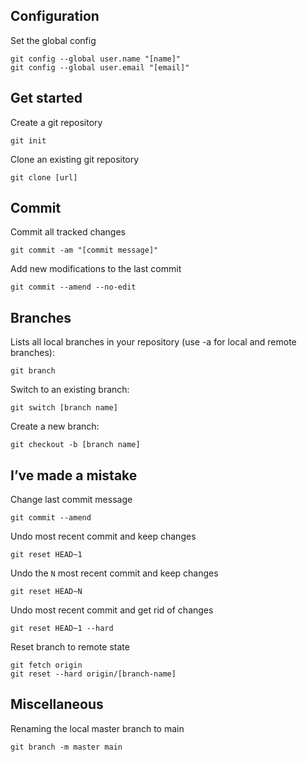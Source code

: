 ## Configuration

Set the global config

```shell
git config --global user.name "[name]"
git config --global user.email "[email]"
```

## Get started

Create a git repository

```shell
git init
```

Clone an existing git repository

```shell
git clone [url]
```

## Commit

Commit all tracked changes

```shell
git commit -am "[commit message]"
```

Add new modifications to the last commit

```shell
git commit --amend --no-edit
```

## Branches

Lists all local branches in your repository (use -a for local and remote branches):

```shell
git branch
```

Switch to an existing branch:

```shell
git switch [branch name]
```

Create a new branch:

```shell
git checkout -b [branch name]
```

## I’ve made a mistake

Change last commit message

```shell
git commit --amend
```

Undo most recent commit and keep changes

```shell
git reset HEAD~1
```

Undo the `N` most recent commit and keep changes

```shell
git reset HEAD~N
```

Undo most recent commit and get rid of changes

```shell
git reset HEAD~1 --hard
```

Reset branch to remote state

```shell
git fetch origin
git reset --hard origin/[branch-name]
```

## Miscellaneous

Renaming the local master branch to main

```shell
git branch -m master main
```
